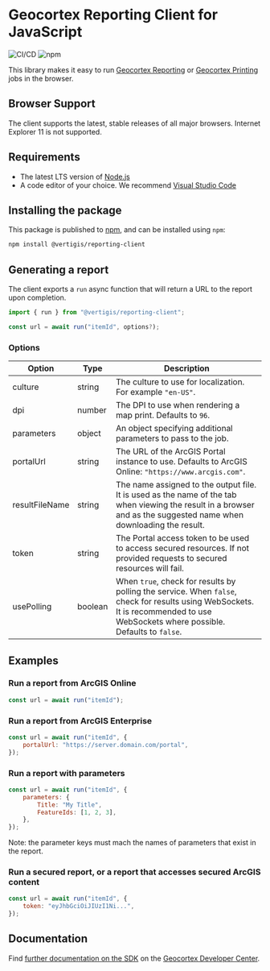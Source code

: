 # Geocortex Reporting Client for JavaScript

![CI/CD](https://github.com/geocortex/vertigis-reporting-client-js/workflows/CI/CD/badge.svg) ![npm](https://img.shields.io/npm/v/@vertigis/reporting-client)

This library makes it easy to run [Geocortex Reporting](https://www.geocortex.com/products/geocortex-reporting/) or [Geocortex Printing](https://www.geocortex.com/products/geocortex-printing/) jobs in the browser.

## Browser Support

The client supports the latest, stable releases of all major browsers. Internet Explorer 11 is not supported.

## Requirements

-   The latest LTS version of [Node.js](https://nodejs.org/en/download/)
-   A code editor of your choice. We recommend [Visual Studio Code](https://code.visualstudio.com/)

## Installing the package

This package is published to [npm](https://www.npmjs.com/package/@vertigis/reporting-client/), and can be installed using `npm`:

```sh
npm install @vertigis/reporting-client
```

## Generating a report

The client exports a `run` async function that will return a URL to the report upon completion.

```js
import { run } from "@vertigis/reporting-client";

const url = await run("itemId", options?);
```

### Options

| Option         | Type    | Description                                                                                                                                                                       |
| -------------- | ------- | --------------------------------------------------------------------------------------------------------------------------------------------------------------------------------- |
| culture        | string  | The culture to use for localization. For example `"en-US"`.                                                                                                                       |
| dpi            | number  | The DPI to use when rendering a map print. Defaults to `96`.                                                                                                                      |
| parameters     | object  | An object specifying additional parameters to pass to the job.                                                                                                                    |
| portalUrl      | string  | The URL of the ArcGIS Portal instance to use. Defaults to ArcGIS Online: `"https://www.arcgis.com"`.                                                                              |
| resultFileName | string  | The name assigned to the output file. It is used as the name of the tab when viewing the result in a browser and as the suggested name when downloading the result.               |
| token          | string  | The Portal access token to be used to access secured resources. If not provided requests to secured resources will fail.                                                          |
| usePolling     | boolean | When `true`, check for results by polling the service. When `false`, check for results using WebSockets. It is recommended to use WebSockets where possible. Defaults to `false`. |

## Examples

### Run a report from ArcGIS Online

```js
const url = await run("itemId");
```

### Run a report from ArcGIS Enterprise

```js
const url = await run("itemId", {
    portalUrl: "https://server.domain.com/portal",
});
```

### Run a report with parameters

```js
const url = await run("itemId", {
    parameters: {
        Title: "My Title",
        FeatureIds: [1, 2, 3],
    },
});
```

Note: the parameter keys must mach the names of parameters that exist in the report.

### Run a secured report, or a report that accesses secured ArcGIS content

```js
const url = await run("itemId", {
    token: "eyJhbGciOiJIUzI1Ni...",
});
```

## Documentation

Find [further documentation on the SDK](https://developers.geocortex.com/docs/reporting/sdk-overview/) on the [Geocortex Developer Center](https://developers.geocortex.com/docs/reporting/overview/).
